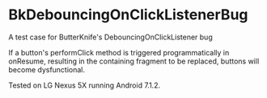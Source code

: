 # BkDebouncingOnClickListenerBug
A test case for ButterKnife's DebouncingOnClickListener bug

If a button's performClick method is triggered programmatically in onResume, resulting in the containing fragment to be replaced, buttons will become dysfunctional.

Tested on LG Nexus 5X running Android 7.1.2.
